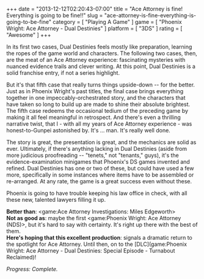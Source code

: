 +++
date = "2013-12-12T02:20:43-07:00"
title = "Ace Attorney is fine!  Everything is going to be fine!!"
slug = "ace-attorney-is-fine-everything-is-going-to-be-fine"
category = [ "Playing A Game" ]
game = [ "Phoenix Wright: Ace Attorney - Dual Destinies" ]
platform = [ "3DS" ]
rating = [ "Awesome" ]
+++

In its first two cases, Dual Destinies feels mostly like preparation, learning the ropes of the game world and characters.  The following two cases, then, are the meat of an Ace Attorney experience: fascinating mysteries with nuanced evidence trails and clever writing.  At this point, Dual Destinies is a solid franchise entry, if not a series highlight.

But it's that fifth case that really turns things upside-down -- for the better.  Just as in Phoenix Wright's past titles, the final case brings everything together in one impeccably-orchestrated story, and the characters that have taken so long to build up are made to shine their absolute brightest.  The fifth case redeems the occasional tedium of the preceding game by making it all feel meaningful in retrospect.  And there's even a thrilling narrative twist, that I - with all my years of Ace Attorney experience - was honest-to-Gunpei astonished by.  It's ... man.  It's really well done.

The story is great, the presentation is great, and the mechanics are solid as ever.  Ultimately, if there's anything lacking in Dual Destinies (aside from more judicious proofreading -- "tenets," not "tenants," guys), it's the evidence-examination minigames that Phoenix's DS games invented and refined.  Dual Destinies has one or two of these, but could have used a few more, specifically in some instances where items have to be assembled or re-arranged.  At any rate, the game is a great success even without these.

Phoenix is going to have trouble keeping his law office in check, with all these new, talented lawyers filling it up.

<b>Better than</b>: <game:Ace Attorney Investigations: Miles Edgeworth>  
<b>Not as good as</b>: maybe the first <game:Phoenix Wright: Ace Attorney (NDS)>, but it's hard to say with certainty.  It's right up there with the best of them.  
<b>Here's hoping that this excellent production</b>: signals a dramatic return to the spotlight for Ace Attorney.  Until then, on to the [DLC](game:Phoenix Wright: Ace Attorney - Dual Destinies: Special Episode - Turnabout Reclaimed)!

<i>Progress: Complete.</i>